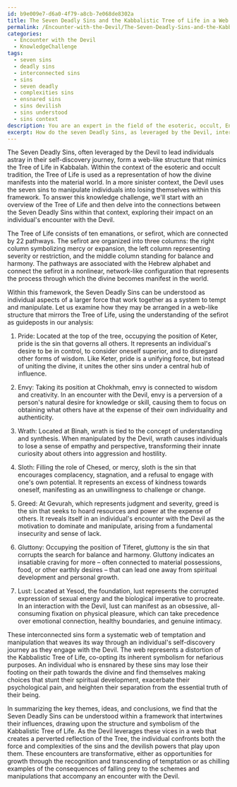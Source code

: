```yaml
---
id: b9e009e7-d6a0-4f79-a8cb-7e068de8302a
title: The Seven Deadly Sins and the Kabbalistic Tree of Life in a Web of Manipulation
permalink: /Encounter-with-the-Devil/The-Seven-Deadly-Sins-and-the-Kabbalistic-Tree-of-Life-in-a-Web-of-Manipulation/
categories:
  - Encounter with the Devil
  - KnowledgeChallenge
tags:
  - seven sins
  - deadly sins
  - interconnected sins
  - sins
  - seven deadly
  - complexities sins
  - ensnared sins
  - sins devilish
  - sins understood
  - sins context
description: You are an expert in the field of the esoteric, occult, Encounter with the Devil and Education. You are a writer of tests, challenges, books and deep knowledge on Encounter with the Devil for initiates and students to gain deep insights and understanding from. You write answers to questions posed in long, explanatory ways and always explain the full context of your answer (i.e., related concepts, formulas, examples, or history), as well as the step-by-step thinking process you take to answer the challenges. Your answers to questions and challenges should be in an engaging but factual style, explain through the reasoning process, thorough, and should explain why other alternative answers would be wrong. Summarize the key themes, ideas, and conclusions at the end.
excerpt: How do the seven Deadly Sins, as leveraged by the Devil, interact in a web that mimics the Tree of Life from Kabbalah, in terms of how they directly influence each other, as well as how they can pieced be together to form a systematic understanding of temptation and manipulation in an individual's self-discovery journey within an Encounter with the Devil?
---
```

The Seven Deadly Sins, often leveraged by the Devil to lead individuals astray in their self-discovery journey, form a web-like structure that mimics the Tree of Life in Kabbalah. Within the context of the esoteric and occult tradition, the Tree of Life is used as a representation of how the divine manifests into the material world. In a more sinister context, the Devil uses the seven sins to manipulate individuals into losing themselves within this framework. To answer this knowledge challenge, we'll start with an overview of the Tree of Life and then delve into the connections between the Seven Deadly Sins within that context, exploring their impact on an individual's encounter with the Devil.

The Tree of Life consists of ten emanations, or sefirot, which are connected by 22 pathways. The sefirot are organized into three columns: the right column symbolizing mercy or expansion, the left column representing severity or restriction, and the middle column standing for balance and harmony. The pathways are associated with the Hebrew alphabet and connect the sefirot in a nonlinear, network-like configuration that represents the process through which the divine becomes manifest in the world.

Within this framework, the Seven Deadly Sins can be understood as individual aspects of a larger force that work together as a system to tempt and manipulate. Let us examine how they may be arranged in a web-like structure that mirrors the Tree of Life, using the understanding of the sefirot as guideposts in our analysis:

1. Pride: Located at the top of the tree, occupying the position of Keter, pride is the sin that governs all others. It represents an individual's desire to be in control, to consider oneself superior, and to disregard other forms of wisdom. Like Keter, pride is a unifying force, but instead of uniting the divine, it unites the other sins under a central hub of influence.

2. Envy: Taking its position at Chokhmah, envy is connected to wisdom and creativity. In an encounter with the Devil, envy is a perversion of a person's natural desire for knowledge or skill, causing them to focus on obtaining what others have at the expense of their own individuality and authenticity.

3. Wrath: Located at Binah, wrath is tied to the concept of understanding and synthesis. When manipulated by the Devil, wrath causes individuals to lose a sense of empathy and perspective, transforming their innate curiosity about others into aggression and hostility.

4. Sloth: Filling the role of Chesed, or mercy, sloth is the sin that encourages complacency, stagnation, and a refusal to engage with one's own potential. It represents an excess of kindness towards oneself, manifesting as an unwillingness to challenge or change.

5. Greed: At Gevurah, which represents judgment and severity, greed is the sin that seeks to hoard resources and power at the expense of others. It reveals itself in an individual's encounter with the Devil as the motivation to dominate and manipulate, arising from a fundamental insecurity and sense of lack.

6. Gluttony: Occupying the position of Tiferet, gluttony is the sin that corrupts the search for balance and harmony. Gluttony indicates an insatiable craving for more – often connected to material possessions, food, or other earthly desires – that can lead one away from spiritual development and personal growth.

7. Lust: Located at Yesod, the foundation, lust represents the corrupted expression of sexual energy and the biological imperative to procreate. In an interaction with the Devil, lust can manifest as an obsessive, all-consuming fixation on physical pleasure, which can take precedence over emotional connection, healthy boundaries, and genuine intimacy.

These interconnected sins form a systematic web of temptation and manipulation that weaves its way through an individual's self-discovery journey as they engage with the Devil. The web represents a distortion of the Kabbalistic Tree of Life, co-opting its inherent symbolism for nefarious purposes. An individual who is ensnared by these sins may lose their footing on their path towards the divine and find themselves making choices that stunt their spiritual development, exacerbate their psychological pain, and heighten their separation from the essential truth of their being.

In summarizing the key themes, ideas, and conclusions, we find that the Seven Deadly Sins can be understood within a framework that intertwines their influences, drawing upon the structure and symbolism of the Kabbalistic Tree of Life. As the Devil leverages these vices in a web that creates a perverted reflection of the Tree, the individual confronts both the force and complexities of the sins and the devilish powers that play upon them. These encounters are transformative, either as opportunities for growth through the recognition and transcending of temptation or as chilling examples of the consequences of falling prey to the schemes and manipulations that accompany an encounter with the Devil.
